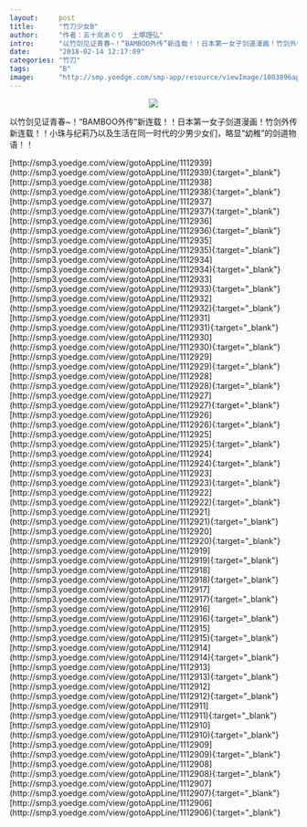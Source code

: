 ```yaml
---
layout:     post
title:      "竹刀少女B"
author:     "作者：五十岚あぐり  土塚理弘"
intro:      "以竹剑见证青春~！“BAMBOO外传”新连载！！日本第一女子剑道漫画！竹剑外传新连载！！小珠与纪莉乃以及生活在同一时代的少男少女们，略显“幼稚”的剑道物语！！"
date:       "2018-02-14 12:17:09"
categories: "竹刀"
tags:       "B"
image:      "http://smp.yoedge.com/smp-app/resource/viewImage/1003896appline.png"
---
```

<div style="text-align: center">
<p><img src="http://smp.yoedge.com/smp-app/resource/viewImage/1003896appline.png"/></p>
</div>
<p class="post-meta">
<span>以竹剑见证青春~！“BAMBOO外传”新连载！！日本第一女子剑道漫画！竹剑外传新连载！！小珠与纪莉乃以及生活在同一时代的少男少女们，略显“幼稚”的剑道物语！！</span>
</p>
[http://smp3.yoedge.com/view/gotoAppLine/1112939](http://smp3.yoedge.com/view/gotoAppLine/1112939){:target="_blank"}
[http://smp3.yoedge.com/view/gotoAppLine/1112938](http://smp3.yoedge.com/view/gotoAppLine/1112938){:target="_blank"}
[http://smp3.yoedge.com/view/gotoAppLine/1112937](http://smp3.yoedge.com/view/gotoAppLine/1112937){:target="_blank"}
[http://smp3.yoedge.com/view/gotoAppLine/1112936](http://smp3.yoedge.com/view/gotoAppLine/1112936){:target="_blank"}
[http://smp3.yoedge.com/view/gotoAppLine/1112935](http://smp3.yoedge.com/view/gotoAppLine/1112935){:target="_blank"}
[http://smp3.yoedge.com/view/gotoAppLine/1112934](http://smp3.yoedge.com/view/gotoAppLine/1112934){:target="_blank"}
[http://smp3.yoedge.com/view/gotoAppLine/1112933](http://smp3.yoedge.com/view/gotoAppLine/1112933){:target="_blank"}
[http://smp3.yoedge.com/view/gotoAppLine/1112932](http://smp3.yoedge.com/view/gotoAppLine/1112932){:target="_blank"}
[http://smp3.yoedge.com/view/gotoAppLine/1112931](http://smp3.yoedge.com/view/gotoAppLine/1112931){:target="_blank"}
[http://smp3.yoedge.com/view/gotoAppLine/1112930](http://smp3.yoedge.com/view/gotoAppLine/1112930){:target="_blank"}
[http://smp3.yoedge.com/view/gotoAppLine/1112929](http://smp3.yoedge.com/view/gotoAppLine/1112929){:target="_blank"}
[http://smp3.yoedge.com/view/gotoAppLine/1112928](http://smp3.yoedge.com/view/gotoAppLine/1112928){:target="_blank"}
[http://smp3.yoedge.com/view/gotoAppLine/1112927](http://smp3.yoedge.com/view/gotoAppLine/1112927){:target="_blank"}
[http://smp3.yoedge.com/view/gotoAppLine/1112926](http://smp3.yoedge.com/view/gotoAppLine/1112926){:target="_blank"}
[http://smp3.yoedge.com/view/gotoAppLine/1112925](http://smp3.yoedge.com/view/gotoAppLine/1112925){:target="_blank"}
[http://smp3.yoedge.com/view/gotoAppLine/1112924](http://smp3.yoedge.com/view/gotoAppLine/1112924){:target="_blank"}
[http://smp3.yoedge.com/view/gotoAppLine/1112923](http://smp3.yoedge.com/view/gotoAppLine/1112923){:target="_blank"}
[http://smp3.yoedge.com/view/gotoAppLine/1112922](http://smp3.yoedge.com/view/gotoAppLine/1112922){:target="_blank"}
[http://smp3.yoedge.com/view/gotoAppLine/1112921](http://smp3.yoedge.com/view/gotoAppLine/1112921){:target="_blank"}
[http://smp3.yoedge.com/view/gotoAppLine/1112920](http://smp3.yoedge.com/view/gotoAppLine/1112920){:target="_blank"}
[http://smp3.yoedge.com/view/gotoAppLine/1112919](http://smp3.yoedge.com/view/gotoAppLine/1112919){:target="_blank"}
[http://smp3.yoedge.com/view/gotoAppLine/1112918](http://smp3.yoedge.com/view/gotoAppLine/1112918){:target="_blank"}
[http://smp3.yoedge.com/view/gotoAppLine/1112917](http://smp3.yoedge.com/view/gotoAppLine/1112917){:target="_blank"}
[http://smp3.yoedge.com/view/gotoAppLine/1112916](http://smp3.yoedge.com/view/gotoAppLine/1112916){:target="_blank"}
[http://smp3.yoedge.com/view/gotoAppLine/1112915](http://smp3.yoedge.com/view/gotoAppLine/1112915){:target="_blank"}
[http://smp3.yoedge.com/view/gotoAppLine/1112914](http://smp3.yoedge.com/view/gotoAppLine/1112914){:target="_blank"}
[http://smp3.yoedge.com/view/gotoAppLine/1112913](http://smp3.yoedge.com/view/gotoAppLine/1112913){:target="_blank"}
[http://smp3.yoedge.com/view/gotoAppLine/1112912](http://smp3.yoedge.com/view/gotoAppLine/1112912){:target="_blank"}
[http://smp3.yoedge.com/view/gotoAppLine/1112911](http://smp3.yoedge.com/view/gotoAppLine/1112911){:target="_blank"}
[http://smp3.yoedge.com/view/gotoAppLine/1112910](http://smp3.yoedge.com/view/gotoAppLine/1112910){:target="_blank"}
[http://smp3.yoedge.com/view/gotoAppLine/1112909](http://smp3.yoedge.com/view/gotoAppLine/1112909){:target="_blank"}
[http://smp3.yoedge.com/view/gotoAppLine/1112908](http://smp3.yoedge.com/view/gotoAppLine/1112908){:target="_blank"}
[http://smp3.yoedge.com/view/gotoAppLine/1112907](http://smp3.yoedge.com/view/gotoAppLine/1112907){:target="_blank"}
[http://smp3.yoedge.com/view/gotoAppLine/1112906](http://smp3.yoedge.com/view/gotoAppLine/1112906){:target="_blank"}


